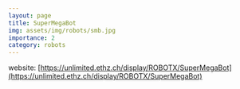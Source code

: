 ```yaml
---
layout: page
title: SuperMegaBot
img: assets/img/robots/smb.jpg
importance: 2
category: robots
---
```


website: [https://unlimited.ethz.ch/display/ROBOTX/SuperMegaBot](https://unlimited.ethz.ch/display/ROBOTX/SuperMegaBot)
